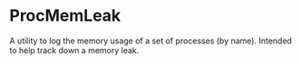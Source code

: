 # ProcMemLeak

A utility to log the memory usage of a set of processes (by name). Intended to help track down a memory leak.
